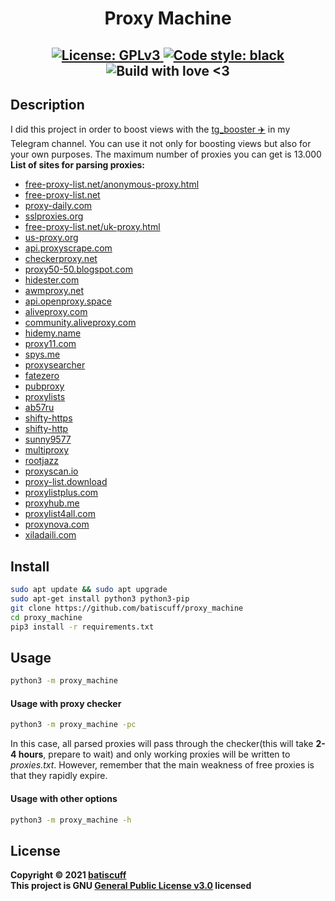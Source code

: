 <h1 align="center">Proxy Machine</h1>
<h2 align="center">
    <a href="https://github.com/batiscuff/proxy_machine/blob/main/LICENSE" target="_blank">
        <img alt="License: GPLv3" src="https://img.shields.io/badge/License-GPLv3-green.svg" />
    </a>
    <a href="https://github.com/psf/black" target="_blank">
        <img alt="Code style: black" src="https://img.shields.io/badge/code%20style-black-000000.svg" />
    </a>
    </a href="https://github.com/batiscuff/proxy_machine" target="_blank">
        <img alt="Build with love <3" src="https://img.shields.io/badge/build%20with-%F0%9F%92%9D-green" />
    </a>
</h2>

## Description
I did this project in order to boost views with the [tg_booster :airplane:](https://github.com/batiscuff/tg_booster) in my Telegram channel. You can use it not only for boosting views but also for your own purposes. The maximum number of proxies you can get is 13.000 </br>
**List of sites for parsing proxies:**
- [free-proxy-list.net/anonymous-proxy.html](http://free-proxy-list.net/anonymous-proxy.html)
- [free-proxy-list.net](http://free-proxy-list.net)
- [proxy-daily.com](http://proxy-daily.com)
- [sslproxies.org](http://sslproxies.org)
- [free-proxy-list.net/uk-proxy.html](http://free-proxy-list.net/uk-proxy.html)
- [us-proxy.org](http://us-proxy.org)
- [api.proxyscrape.com](http://proxyscrape.com)
- [checkerproxy.net](http://checkerproxy.net)
- [proxy50-50.blogspot.com](http://proxy50-50.blogspot.com)
- [hidester.com](http://hidester.com)
- [awmproxy.net](http://awmproxy.net)
- [api.openproxy.space](http://openproxy.space)
- [aliveproxy.com](http://aliveproxy.com)
- [community.aliveproxy.com](http://community.aliveproxy.com)
- [hidemy.name](http://hidemy.name/en)
- [proxy11.com](http://proxy11.com)
- [spys.me](http://spys.me/proxy.txt)
- [proxysearcher](http://proxysearcher.sourceforge.net)
- [fatezero](http://static.fatezero.org/tmp/proxy.txt)
- [pubproxy](http://pubproxy.com/)
- [proxylists](http://www.proxylists.net/http_highanon.txt)
- [ab57ru](http://ab57.ru/downloads/proxylist.txt)
- [shifty-https](http://raw.githubusercontent.com/ShiftyTR/Proxy-List/master/https.txt)
- [shifty-http](http://raw.githubusercontent.com/ShiftyTR/Proxy-List/master/http.txt)
- [sunny9577](http://raw.githubusercontent.com/sunny9577/proxy-scraper/master/proxies.txt)
- [multiproxy](http://multiproxy.org/txt_all/proxy.txt)
- [rootjazz](http://rootjazz.com/proxies/proxies.txt)
- [proxyscan.io](http://www.proxyscan.io/api/proxy?format=txt&ping=500&limit=10000&type=http,https)
- [proxy-list.download](http://www.proxy-list.download/api/v0/get?l=en&t=http)
- [proxylistplus.com](http://list.proxylistplus.com/SSL-List-1)
- [proxyhub.me](http://www.proxyhub.me/ru/all-https-proxy-list.html)
- [proxylist4all.com](http://www.proxylist4all.com)
- [proxynova.com](http://www.proxynova.com/proxy-server-list)
- [xiladaili.com](http://www.xiladaili.com/https)

## Install 
```sh
sudo apt update && sudo apt upgrade
sudo apt-get install python3 python3-pip
git clone https://github.com/batiscuff/proxy_machine
cd proxy_machine
pip3 install -r requirements.txt
```

## Usage
```sh
python3 -m proxy_machine
```
#### Usage with proxy checker
```sh
python3 -m proxy_machine -pc
```
In this case, all parsed proxies will pass through the 
checker(this will take **2-4 hours**, prepare to wait) and
only working proxies will be written to *proxies.txt*.
  However, remember that the main weakness of free proxies 
is that they rapidly expire.
#### Usage with other options
```sh
python3 -m proxy_machine -h
```

## License
**Copyright © 2021 [batiscuff](https://github.com/batiscuff)** <br />
**This project is GNU [General Public License v3.0](https://github.com/batiscuff/proxy_machine/blob/main/LICENSE) licensed**
